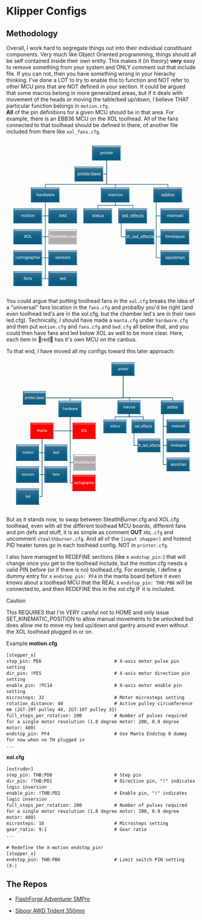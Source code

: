 # Klipper Configs
## Methodology
Overall, I work hard to segregate things out into their individual constituant components.  Very much like Object Oriented programming, things should all be self contained inside their own entity.  This makes it (in theory) __very__ easy to remove something from your system and ONLY comment out that include file.  If you can not, then you have something wrong in your hierachy thinking.  I've done a LOT to try to enable this to function and NOT refer to other MCU pins that are NOT defined in your section.  It could be argued that some macros belong in more generalized areas, but if it deals with movement of the heads or moving the table/bed up/down, I believe THAT particular function belongs in `motion.cfg`.  
__All__ of the pin definitions for a given MCU should be in that area.  For example, there is an EBB36 MCU on the XOL toolhead.  All of the fans connected to that toolhead should be defined in there, of another file included from there like `xol_fans.cfg`.

<img alt="Example Hierarchy of Config files" src="assets/ConfigLayout.png" height=400>

You could argue that putting toolhead fans in the `xol.cfg` breaks the idea of a "universal" fans location in the `fans.cfg` and probalby you'd be right (and even toolhead led's are in the xol.cfg, but the chamber led's are in their own led.cfg).  Technically, I should have made a `manta.cfg` under `hardware.cfg` and then put `motion.cfg` and `fans.cfg` and `bed.cfg` all below that, and you could then have fans and led below XOL as well to be more clear.  Here, each item in :red_circle:red:red_circle: has it's own MCU on the canbus.  

To that end, I have moved all my configs toward this later approach:

<img align=center alt="Alternate Example Hierarch" src="assets/ConfigLayout2.png" height=400>

But as it stands now, to swap between StealthBurner.cfg and XOL.cfg toolhead, even with all the different toolhead MCU boards, different fans and pin defs and stuff, it is as simple as comment __OUT__ `XOL.cfg` and uncomment `stealthburner.cfg`.  And all of the `[input shapper]` and hotend PID heater tunes go in each toolhead config.  NOT in `printer.cfg`.

I also have managed to REDEFINE sections (like x `endstop_pin:`) that will change once you get to the toolhead include, but the motion.cfg needs a valid PIN before (or if there is no) toolhead.cfg.  For example, I define a dummy entry for x `endstop_pin: PF4` in the manta board before it even knows about a toolhead MCU that the REAL x `endstop_pin: THB:PB6` will be connected to, and then REDEFINE this in the xol.cfg IF it is included.  

> [!CAUTION]
> This REQUIRES that I'm VERY careful not to HOME and only issue SET_KINEMATIC_POSITION to allow manual movements to be unlocked but does allow me to move my bed up/down and gantry around even without the XOL toolhead plugged in or on.

Example
**motion.cfg**
```
[stepper_x]
step_pin: PE6                         	# X-axis motor pulse pin setting
dir_pin: !PE5                         	# X-axis motor direction pin setting
enable_pin: !PC14                     	# X-axis motor enable pin setting
microsteps: 32                        	# Motor microsteps setting
rotation_distance: 40                 	# Active pulley circumference mm (2GT-20T pulley 40, 2GT-16T pulley 32)
full_steps_per_rotation: 200          	# Number of pulses required for a single motor revolution (1.8 degree motor: 200, 0.9 degree motor: 400)
endstop_pin: PF4						# Use Manta Endstop 0 dummy for now when no TH plugged in
...
```

**xol.cfg**
```
[extruder]
step_pin: THB:PD0                 		# Step pin
dir_pin: !THB:PD1                 		# Direction pin, "!" indicates logic inversion
enable_pin: !THB:PD2              		# Enable pin, "!" indicates logic inversion
full_steps_per_rotation: 200         	# Number of pulses required for a single motor revolution (1.8 degree motor: 200, 0.9 degree motor: 400)
microsteps: 16                       	# Microsteps setting
gear_ratio: 9:1                      	# Gear ratio
...

# Redefine the X-motion endstop_pin!
[stepper_x]
endstop_pin: THB:PB6                  	# Limit switch PIN setting (X-)
```

## The Repos
- [FlashForge Adventurer 5MPro](FlashForge%20Adventurer%205MPro)

- [Siboor AWD Trident 350mm](Siboor%20AWD%20Trident%20350mm)
